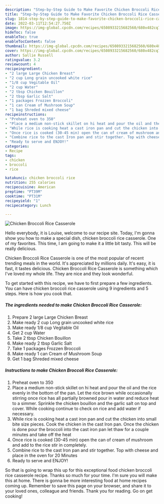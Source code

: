 ```yaml
---
description: "Step-by-Step Guide to Make Favorite Chicken Broccoli Rice Casserole"
title: "Step-by-Step Guide to Make Favorite Chicken Broccoli Rice Casserole"
slug: 1814-step-by-step-guide-to-make-favorite-chicken-broccoli-rice-casserole
date: 2022-03-11T12:54:27.750Z
image: https://img-global.cpcdn.com/recipes/6508933215682560/680x482cq70/chicken-broccoli-rice-casserole-recipe-main-photo.jpg
hideToc: false
enableToc: true
enableTocContent: false
thumbnail: https://img-global.cpcdn.com/recipes/6508933215682560/680x482cq70/chicken-broccoli-rice-casserole-recipe-main-photo.jpg
cover: https://img-global.cpcdn.com/recipes/6508933215682560/680x482cq70/chicken-broccoli-rice-casserole-recipe-main-photo.jpg
author: Sallie Russell
ratingvalue: 3.2
reviewcount: 4
recipeingredient:
- "2 large Large Chicken Breast"
- "2 cup Long grain uncooked white rice"
- "1/8 cup Vegitable Oil"
- "2 cup Water"
- "2 tbsp Chicken Bouillon"
- "2 tbsp Garlic Salt"
- "1 packages Frozzen Broccoli"
- "1 can Cream of Mushroom Soup"
- "1 bag Shreded mixed cheese"
recipeinstructions:
- "Preheat oven to 350"
- "Place a medium non-stick skillet on hi heat and pour the oil and the rice evenly in the bottom of the pan. Let the rice brown while occasionally stirring once rice has all partially browned pour in water and reduce heat to a simmer. Sprinkle the chicken bouillon and the garlic salt on top and cover. While cooking continue to check on rice and add water if necessary."
- "While rice is cooking heat a cast iron pan and cut the chicken into small bite size pieces. Cook the chicken in the cast Iron pan. Once the chicken is done pour the broccoli into the cast iron pan let thaw for a couple minutes and take off the heat"
- "Once rice is cooked (30-45 min) open the can of cream of mushroom and add to the rice stir in completely."
- "Combine rice to the cast Iron pan and stir together. Top with cheese and place in the oven for 20 Minutes"
- "Ready to serve and ENJOY!"
categories:
- Recipe
tags:
- chicken
- broccoli
- rice

katakunci: chicken broccoli rice 
nutrition: 255 calories
recipecuisine: American
preptime: "PT39M"
cooktime: "PT31M"
recipeyield: "1"
recipecategory: Lunch

---
```



![Chicken Broccoli Rice Casserole](https://img-global.cpcdn.com/recipes/6508933215682560/680x482cq70/chicken-broccoli-rice-casserole-recipe-main-photo.jpg)

Hello everybody, it is Louise, welcome to our recipe site. Today, I'm gonna show you how to make a special dish, chicken broccoli rice casserole. One of my favorites. This time, I am going to make it a little bit tasty. This will be really delicious.



Chicken Broccoli Rice Casserole is one of the most popular of recent trending meals in the world. It's appreciated by millions daily. It's easy, it is fast, it tastes delicious. Chicken Broccoli Rice Casserole is something which I've loved my whole life. They are nice and they look wonderful.


To get started with this recipe, we have to first prepare a few ingredients. You can have chicken broccoli rice casserole using 9 ingredients and 5 steps. Here is how you cook that.

<!--inarticleads1-->

##### The ingredients needed to make Chicken Broccoli Rice Casserole:

1. Prepare 2 large Large Chicken Breast
1. Make ready 2 cup Long grain uncooked white rice
1. Make ready 1/8 cup Vegitable Oil
1. Get 2 cup Water
1. Take 2 tbsp Chicken Bouillon
1. Make ready 2 tbsp Garlic Salt
1. Take 1 packages Frozzen Broccoli
1. Make ready 1 can Cream of Mushroom Soup
1. Get 1 bag Shreded mixed cheese




<!--inarticleads2-->

##### Instructions to make Chicken Broccoli Rice Casserole:

1. Preheat oven to 350
1. Place a medium non-stick skillet on hi heat and pour the oil and the rice evenly in the bottom of the pan. Let the rice brown while occasionally stirring once rice has all partially browned pour in water and reduce heat to a simmer. Sprinkle the chicken bouillon and the garlic salt on top and cover. While cooking continue to check on rice and add water if necessary.
1. While rice is cooking heat a cast iron pan and cut the chicken into small bite size pieces. Cook the chicken in the cast Iron pan. Once the chicken is done pour the broccoli into the cast iron pan let thaw for a couple minutes and take off the heat
1. Once rice is cooked (30-45 min) open the can of cream of mushroom and add to the rice stir in completely.
1. Combine rice to the cast Iron pan and stir together. Top with cheese and place in the oven for 20 Minutes
1. Ready to serve and ENJOY!



So that is going to wrap this up for this exceptional food chicken broccoli rice casserole recipe. Thanks so much for your time. I'm sure you will make this at home. There is gonna be more interesting food at home recipes coming up. Remember to save this page on your browser, and share it to your loved ones, colleague and friends. Thank you for reading. Go on get cooking!
